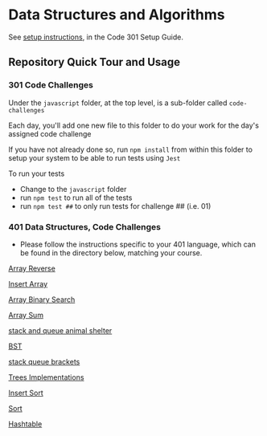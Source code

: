 # Data Structures and Algorithms

See [setup instructions](https://codefellows.github.io/setup-guide/code-301/3-code-challenges), in the Code 301 Setup Guide.

## Repository Quick Tour and Usage

### 301 Code Challenges

Under the `javascript` folder, at the top level, is a sub-folder called `code-challenges`

Each day, you'll add one new file to this folder to do your work for the day's assigned code challenge

If you have not already done so, run `npm install` from within this folder to setup your system to be able to run tests using `Jest`

To run your tests

- Change to the `javascript` folder
- run `npm test` to run all of the tests
- run `npm test ##` to only run tests for challenge ## (i.e. 01)

### 401 Data Structures, Code Challenges

- Please follow the instructions specific to your 401 language, which can be found in the directory below, matching your course.

[Array Reverse](../data-structures-and-algorithms/javascript/array-reverse)

[Insert Array](../data-structures-and-algorithms/javascript/array-insert-shift)

[Array Binary Search](../data-structures-and-algorithms/javascript/array-binary-search)

[Array Sum](../data-structures-and-algorithms/javascript/array-sum)


[stack and queue animal shelter ](../data-structures-and-algorithms/javascript/stack-queue-animal-shelter/README.md)


[BST](../data-structures-and-algorithms/javascript/Trees/README.md)

[stack queue brackets](../data-structures-and-algorithms/javascript/stack-queue-brackets/README.md)

[Trees Implementations](../data-structures-and-algorithms/javascript/Trees/README.md)


[Insert Sort](../data-structures-and-algorithms/javascript/sorting/insertion/README.md)

[Sort](../data-structures-and-algorithms/javascript/sort/README.md)


[Hashtable](../data-structures-and-algorithms/javascript/hashtable)
